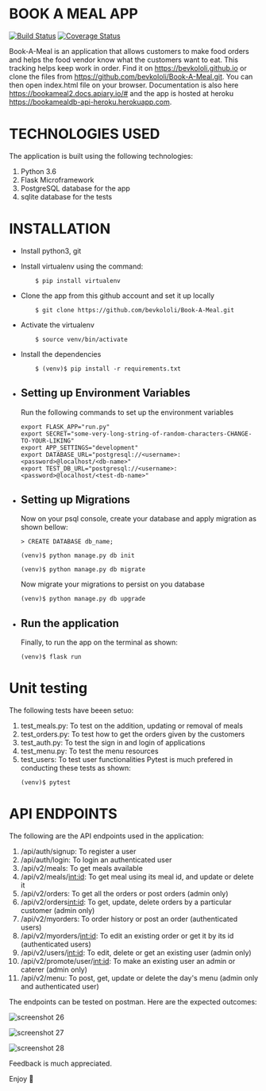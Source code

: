 # BOOK A MEAL APP
[![Build Status](https://travis-ci.org/bevkololi/Book-A-Meal.svg?branch=challenge3)](https://travis-ci.org/bevkololi/Book-A-Meal)
[![Coverage Status](https://coveralls.io/repos/github/bevkololi/Book-A-Meal/badge.svg?branch=challenge3)](https://coveralls.io/github/bevkololi/Book-A-Meal?branch=challenge3)

Book-A-Meal is an application that allows customers to make food orders and helps the food vendor know what the customers want to eat. This tracking helps keep work in order.
Find it on https://bevkololi.github.io or clone the files from https://github.com/bevkololi/Book-A-Meal.git. You can then open index.html file on your browser. Documentation is also here https://bookameal2.docs.apiary.io/# and the app is hosted at heroku https://bookamealdb-api-heroku.herokuapp.com.

# TECHNOLOGIES USED
The application is built using the following technologies:
1. Python 3.6
2. Flask Microframework
3. PostgreSQL database for the app
4. sqlite database for the tests


# INSTALLATION
* Install python3, git
* Install virtualenv using the command:
	```
        $ pip install virtualenv
    ```
* Clone the app from this github account and set it up locally
 	```
        $ git clone https://github.com/bevkololi/Book-A-Meal.git
    ```
* Activate the virtualenv
	```
        $ source venv/bin/activate
    ```
* Install the dependencies
	```        
        $ (venv)$ pip install -r requirements.txt
    ```

   
* ## Setting up Environment Variables
	Run the following commands to set up the environment variables
    ```
    export FLASK_APP="run.py"
	export SECRET="some-very-long-string-of-random-characters-CHANGE-TO-YOUR-LIKING"
	export APP_SETTINGS="development"
	export DATABASE_URL="postgresql://<username>:<password>@localhost/<db-name>"
	export TEST_DB_URL="postgresql://<username>:<password>@localhost/<test-db-name>"
    ```


* ## Setting up Migrations
    Now on your psql console, create your database and apply migration  as shown bellow:
    ```
    > CREATE DATABASE db_name;

    (venv)$ python manage.py db init

    (venv)$ python manage.py db migrate
    ```

    Now migrate your migrations to persist on you database
    ```
    (venv)$ python manage.py db upgrade
    ```


* ## Run the application
    Finally, to run the app on the terminal as shown:
    ```
    (venv)$ flask run
    ```
    

  
# Unit testing
The following tests have beeen setuo:
1. test_meals.py: To test on the addition, updating or removal of meals
2. test_orders.py: To test how to get the orders given by the customers
3. test_auth.py: To test the sign in and login of applications
4. test_menu.py: To test the menu resources
5. test_users: To test user functionalities
Pytest is much prefered in conducting these tests as shown:
	```
    (venv)$ pytest
    ```

# API ENDPOINTS
The following are the API endpoints used in the application:
1. /api/auth/signup: To register a user
2. /api/auth/login: To login an authenticated user
3. /api/v2/meals: To get meals available
4. /api/v2/meals/<int:id>: To get meal using its meal id, and update or delete it
5. /api/v2/orders: To get all the orders or post orders (admin only)
6. /api/v2/orders<int:id>: To get, update, delete orders by a particular customer (admin only)
7. /api/v2/myorders: To order history or post an order (authenticated users)
8. /api/v2/myorders/<int:id>: To edit an existing order or get it by its id (authenticated users)
9. /api/v2/users/<int:id>: To edit, delete or get an existing user (admin only)
10. /api/v2/promote/user/<int:id>: To make an existing user an admin or caterer (admin only)
11. /api/v2/menu: To post, get, update or delete the day's menu (admin only and authenticated user)

 

The endpoints can be tested on postman. Here are the expected outcomes:

![screenshot 26](https://user-images.githubusercontent.com/26184534/39310723-d0b7a332-4973-11e8-82d3-6e39738f1c31.png)

![screenshot 27](https://user-images.githubusercontent.com/26184534/39310724-d11ecf62-4973-11e8-81c6-a5c0d9ba33ce.png)

![screenshot 28](https://user-images.githubusercontent.com/26184534/39310726-d1820c80-4973-11e8-9f4f-fe8b62129ba0.png)


 Feedback is much appreciated.
 
 Enjoy 



